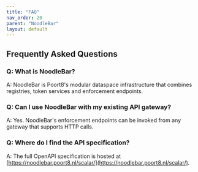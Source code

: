 ```yaml
---
title: "FAQ"
nav_order: 20
parent: "NoodleBar"
layout: default
---
```


## Frequently Asked Questions

### Q: What is NoodleBar?
A: NoodleBar is Poort8's modular dataspace infrastructure that combines registries, token services and enforcement endpoints.

### Q: Can I use NoodleBar with my existing API gateway?
A: Yes. NoodleBar's enforcement endpoints can be invoked from any gateway that supports HTTP calls.

### Q: Where do I find the API specification?
A: The full OpenAPI specification is hosted at [https://noodlebar.poort8.nl/scalar/](https://noodlebar.poort8.nl/scalar/).
